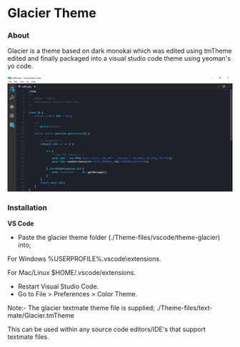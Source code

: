 # Glacier Theme

### About
Glacier is a theme based on dark monokai which was edited using tmTheme edited and finally packaged into a visual studio code theme using yeoman's yo code.

![Glacier theme screenshot](/Screenshots/screenshot.JPG?raw=true "Glacier")

### Installation

**VS Code**
* Paste the glacier theme folder (./Theme-files/vscode/theme-glacier) into;

For Windows %USERPROFILE%\.vscode\extensions.

For Mac/Linux $HOME/.vscode/extensions.
* Restart Visual Studio Code.
* Go to File > Preferences > Color Theme.

Note:- 
The glacier textmate theme file is supplied; ./Theme-files/text-mate/Glacier.tmTheme

This can be used within any source code editors/IDE's that support textmate files.

